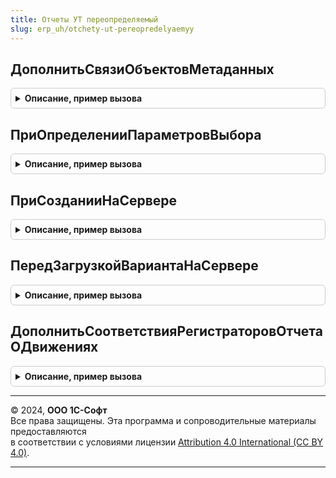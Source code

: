 ```yaml
---
title: Отчеты УТ переопределяемый
slug: erp_uh/otchety-ut-pereopredelyaemyy
---
```



## ДополнитьСвязиОбъектовМетаданных
<details style="margin: 1em 0; padding: 0.5em; border: 1px solid #ccc; border-radius: 6px;">

<summary style="font-weight: bold; cursor: pointer;">Описание, пример вызова</summary>

```bsl

// В данной процедуре следует описать дополнительные зависимости объектов метаданных
//   конфигурации, которые будут использоваться для связи настроек отчетов.
//
// Параметры:
//   СвязиОбъектовМетаданных - ТаблицаЗначений:
//       * ПодчиненныйРеквизит - Строка - имя реквизита подчиненного объекта метаданных.
//       * ПодчиненныйТип      - Тип    - тип подчиненного объекта метаданных.
//       * ВедущийТип          - Тип    - тип ведущего объекта метаданных.
//
Процедура ДополнитьСвязиОбъектовМетаданных(СвязиОбъектовМетаданных) Экспорт
```

Пример вызова
```bsl
ОтчетыУТПереопределяемый.ДополнитьСвязиОбъектовМетаданных(СвязиОбъектовМетаданных) 
```
</details>

## ПриОпределенииПараметровВыбора
<details style="margin: 1em 0; padding: 0.5em; border: 1px solid #ccc; border-radius: 6px;">

<summary style="font-weight: bold; cursor: pointer;">Описание, пример вызова</summary>

```bsl

// Вызывается в форме отчета перед выводом настройки.
//
// Параметры:
//  Форма - ФормаКлиентскогоПриложения
//        - РасширениеУправляемойФормыДляОтчета
//        - Неопределено - форма отчета.
//  СвойстваНастройки - Структура - описание настройки отчета, которая будет выведена в форме отчета, где:
//      * ПолеКД - ПолеКомпоновкиДанных - выводимая настройка.
//      * ОписаниеТипов - ОписаниеТипов - тип выводимой настройки.
//      * ЗначенияДляВыбора - СписокЗначений - указать объекты, которые будут предложены пользователю в списке выбора.
//                            Дополняет список объектов, уже выбранных пользователем ранее.
//                            При этом не следует присваивать в этот параметр новый список значений.
//      * ЗапросЗначенийВыбора - Запрос - указать запрос для выборки объектов, которыми необходимо дополнить
//                               ЗначенияДляВыбора. Первой колонкой (с индексом 0) должен выбираться объект,
//                               который следует добавить в ЗначенияДляВыбора.Значение.
//                               Для отключения автозаполнения в свойство ЗапросЗначенийВыбора.Текст следует записать
//                               пустую строку.
//      * ОграничиватьВыборУказаннымиЗначениями - Булево - указать Истина, чтобы ограничить выбор пользователя
//                                                значениями, указанными в ЗначенияДляВыбора (его конечным состоянием).
//      * Тип - Строка.
//
Процедура ПриОпределенииПараметровВыбора(Форма, СвойстваНастройки) Экспорт
```

Пример вызова
```bsl
ОтчетыУТПереопределяемый.ПриОпределенииПараметровВыбора(Форма, СвойстваНастройки) 
```
</details>

## ПриСозданииНаСервере
<details style="margin: 1em 0; padding: 0.5em; border: 1px solid #ccc; border-radius: 6px;">

<summary style="font-weight: bold; cursor: pointer;">Описание, пример вызова</summary>

```bsl

// Вызывается в обработчике одноименного события формы отчета после выполнения кода формы.
//
// Параметры:
//   Форма - ФормаКлиентскогоПриложения - форма отчета.
//   Отказ - Булево - признак отказа от создания формы.
//   СтандартнаяОбработка - Булево - признак выполнения стандартной (системной) обработки события.
//
Процедура ПриСозданииНаСервере(Форма, Отказ, СтандартнаяОбработка) Экспорт
```

Пример вызова
```bsl
ОтчетыУТПереопределяемый.ПриСозданииНаСервере(Форма, Отказ, СтандартнаяОбработка) 
```
</details>

## ПередЗагрузкойВариантаНаСервере
<details style="margin: 1em 0; padding: 0.5em; border: 1px solid #ccc; border-radius: 6px;">

<summary style="font-weight: bold; cursor: pointer;">Описание, пример вызова</summary>

```bsl

// Вызывается в обработчике одноименного события формы отчета после выполнения кода формы.
//
// Параметры:
//   Форма - ФормаКлиентскогоПриложения - форма отчета или настроек отчета.
//   НовыеНастройкиКД - НастройкиКомпоновкиДанных - настройки для загрузки в компоновщик настроек.
//
Процедура ПередЗагрузкойВариантаНаСервере(Форма, НовыеНастройкиКД) Экспорт
```

Пример вызова
```bsl
ОтчетыУТПереопределяемый.ПередЗагрузкойВариантаНаСервере(Форма, НовыеНастройкиКД) 
```
</details>

## ДополнитьСоответствияРегистраторовОтчетаОДвижениях
<details style="margin: 1em 0; padding: 0.5em; border: 1px solid #ccc; border-radius: 6px;">

<summary style="font-weight: bold; cursor: pointer;">Описание, пример вызова</summary>

```bsl

// Добавляет регистры для вывода в отчет о движениях по полю, отличному от Регистратор.
//
// Параметры:
//    Документ - ДокументСсылка - документ коллекцию движений которого необходимо дополнить.
//    СоответствиеРегистров - Соответствие - соответствие с данными:
//        * Ключ     - ОбъектМетаданных - регистр как объект метаданных.
//        * Значение - Строка           - имя поля регистратора.
//
Процедура ДополнитьСоответствияРегистраторовОтчетаОДвижениях(Документ, СоответствиеРегистров) Экспорт
```

Пример вызова
```bsl
ОтчетыУТПереопределяемый.ДополнитьСоответствияРегистраторовОтчетаОДвижениях(Документ, СоответствиеРегистров) 
```
</details>

---

© 2024, **ООО 1С-Софт**  
Все права защищены. Эта программа и сопроводительные материалы предоставляются  
в соответствии с условиями лицензии [Attribution 4.0 International (CC BY 4.0)](https://creativecommons.org/licenses/by/4.0/legalcode).

---
